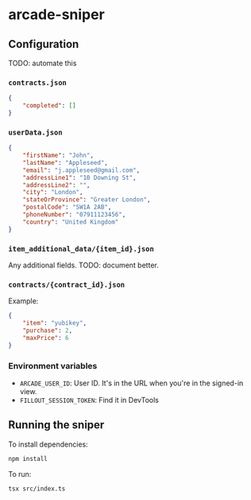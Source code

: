 # arcade-sniper

## Configuration

TODO: automate this

### `contracts.json`

```json
{
    "completed": []
}
```

### `userData.json`

```json
{
    "firstName": "John",
    "lastName": "Appleseed",
    "email": "j.appleseed@gmail.com",
    "addressLine1": "10 Downing St",
    "addressLine2": "",
    "city": "London",
    "stateOrProvince": "Greater London",
    "postalCode": "SW1A 2AB",
    "phoneNumber": "07911123456",
    "country": "United Kingdom"
}
```

### `item_additional_data/{item_id}.json`

Any additional fields. TODO: document better.

### `contracts/{contract_id}.json`

Example:

```json
{
    "item": "yubikey",
    "purchase": 2,
    "maxPrice": 6
}
```

### Environment variables

- `ARCADE_USER_ID`: User ID. It's in the URL when you're in the signed-in view.
- `FILLOUT_SESSION_TOKEN`: Find it in DevTools

## Running the sniper

To install dependencies:

```bash
npm install
```

To run:

```bash
tsx src/index.ts
```
